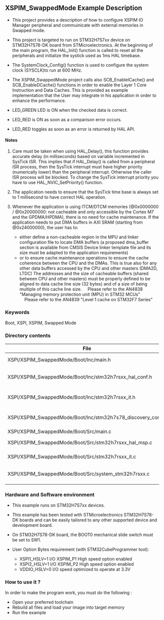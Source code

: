 ## <b>XSPIM_SwappedMode Example Description</b>

- This project provides a description of how to configure XSPIM IO Manager peripheral and commuinicate 
with external memories in Swapped mode.
- This project is targeted to run on STM32H7S7xx device on STM32H7S78-DK board from STMicroelectronics.
At the beginning of the main program, the HAL_Init() function is called to reset
all the peripherals and initialize the systick used as 1ms HAL timebase.
- The SystemClock_Config() function is used to configure the system clock (SYSCLK)to run at 600 MHz.
- The XSPIM_SwappedMode project calls also SCB_EnableICache() and SCB_EnableDCache() functions in order to enable 
the Layer 1 Core Instruction and Data Caches. This is provided as example implementation that the User 
may integrate in his application in order to enhance the performance.

- LED_GREEN LED is ON when the checked data is correct.  
- LED_RED is ON as soon as a comparison error occurs.  
- LED_RED toggles as soon as an error is returned by HAL API.


#### <b>Notes</b>

 1. Care must be taken when using HAL_Delay(), this function provides accurate delay (in milliseconds)
    based on variable incremented in SysTick ISR. This implies that if HAL_Delay() is called from
    a peripheral ISR process, then the SysTick interrupt must have higher priority (numerically lower)
    than the peripheral interrupt. Otherwise the caller ISR process will be blocked.
    To change the SysTick interrupt priority you have to use HAL_NVIC_SetPriority() function.

 2. The application needs to ensure that the SysTick time base is always set to 1 millisecond
    to have correct HAL operation.

 3. Whenever the application is using ITCM/DTCM memories (@0x0000000 / @0x20000000: not cacheable and only accessible
    by the Cortex M7 and the GPDMA/HPDMA), there is no need for cache maintenance.
    If the application needs to put DMA buffers in AXI SRAM (starting from @0x24000000), the user has to:
    - either define a non-cacheable region in the MPU and linker configuration file to locate DMA buffers
      (a proposed dma_buffer section is available from CMSIS Device linker template file and its size must
      be adapted to the application requirements)
    - or to ensure cache maintenance operations to ensure the cache coherence between the CPU and the DMAs.
    This is true also for any other data buffers accessed by the CPU and other masters (DMA2D, LTDC)
    The addresses and the size of cacheable buffers (shared between CPU and other masters)
    must be properly defined to be aligned to data cache line size (32 bytes) and of a size of being multiple
    of this cache line size.
    Please refer to the AN4838 "Managing memory protection unit (MPU) in STM32 MCUs"
    Please refer to the AN4839 "Level 1 cache on STM32F7 Series"

### <b>Keywords</b>

Boot, XSPI, XSPIM, Swapped Mode

### <b>Directory contents</b>

File | Description
 --- | ---
  XSPI/XSPIM_SwappedMode/Boot/Inc/main.h                       | Header for main.c module.
  XSPI/XSPIM_SwappedMode/Boot/Inc/stm32h7rsxx_hal_conf.h       | HAL Configuration file.
  XSPI/XSPIM_SwappedMode/Boot/Inc/stm32h7rsxx_it.h             | Interrupt handlers header file.
  XSPI/XSPIM_SwappedMode/Boot/Inc/stm32h7s78_discovery_conf.h  | BSP Configuration file.
  XSPI/XSPIM_SwappedMode/Boot/Src/main.c                       | Main program.
  XSPI/XSPIM_SwappedMode/Boot/Src/stm32h7rsxx_hal_msp.c        | HAL MSP module.
  XSPI/XSPIM_SwappedMode/Boot/Src/stm32h7rsxx_it.c             | Interrupt handlers.
  XSPI/XSPIM_SwappedMode/Boot/Src/system_stm32h7rsxx.c         | STM32H7RSxx system source file.

### <b>Hardware and Software environment</b>

  - This example runs on STM32H7S7xx devices.

  - This example has been tested with STMicroelectronics STM32H7S78-DK
    boards and can be easily tailored to any other supported device
    and development board.

  - On STM32H7S78-DK board, the BOOT0 mechanical slide switch must be set to SW1.

  - User Option Bytes requirement (with STM32CubeProgrammer tool):

    - XSPI1_HSLV=1     I/O XSPIM_P1 High speed option enabled
    - XSPI2_HSLV=1     I/O XSPIM_P2 High speed option enabled
    - VDDIO_HSLV=0     I/O speed optimized to operate at 3.3V

### <b>How to use it ?</b>

In order to make the program work, you must do the following :

 - Open your preferred toolchain
 - Rebuild all files and load your image into target memory
 - Run the example
